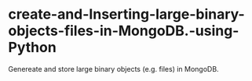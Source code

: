 # create-and-Inserting-large-binary-objects-files-in-MongoDB.-using-Python
Genereate and store large binary objects (e.g. files) in MongoDB.
